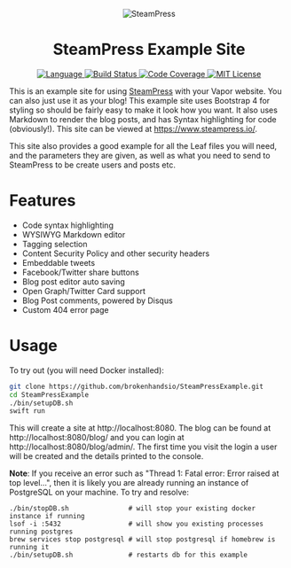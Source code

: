 <p align="center">
    <img src="https://user-images.githubusercontent.com/9938337/29742058-ed41dcc0-8a6f-11e7-9cfc-680501cdfb97.png" alt="SteamPress">
</p>
<h1 align="center">SteamPress Example Site</h1>
<p align="center">
  <a href="https://swift.org">
      <img src="http://img.shields.io/badge/Swift-5.2-brightgreen.svg" alt="Language">
  </a>
  <a href="https://github.com/brokenhandsio/SteamPressExample/actions">
      <img src="https://github.com/brokenhandsio/SteamPressExample/workflows/CI/badge.svg?branch=master" alt="Build Status">
  </a>
  <a href="https://codecov.io/gh/brokenhandsio/SteamPressExample">
    <img src="https://codecov.io/gh/brokenhandsio/SteamPressExample/branch/master/graph/badge.svg" alt="Code Coverage">
  </a>
  <a href="https://raw.githubusercontent.com/brokenhandsio/SteamPressExample/master/LICENSE">
    <img src="https://img.shields.io/badge/license-MIT-blue.svg" alt="MIT License">
  </a>
</p>

This is an example site for using [SteamPress](https://github.com/brokenhandsio/SteamPress) with your Vapor website. You can also just use it as your blog! This example site uses Bootstrap 4 for styling so should be fairly easy to make it look how you want. It also uses Markdown to render the blog posts, and has Syntax highlighting for code (obviously!). This site can be viewed at https://www.steampress.io/.

This site also provides a good example for all the Leaf files you will need, and the parameters they are given, as well as what you need to send to SteamPress to be create users and posts etc.

# Features

* Code syntax highlighting
* WYSIWYG Markdown editor
* Tagging selection
* Content Security Policy and other security headers
* Embeddable tweets
* Facebook/Twitter share buttons
* Blog post editor auto saving
* Open Graph/Twitter Card support
* Blog Post comments, powered by Disqus
* Custom 404 error page

# Usage

To try out (you will need Docker installed):

```bash
git clone https://github.com/brokenhandsio/SteamPressExample.git
cd SteamPressExample
./bin/setupDB.sh
swift run
```

This will create a site at http://localhost:8080. The blog can be found at http://localhost:8080/blog/ and you can login at http://localhost:8080/blog/admin/. The first time you visit the login a user will be created and the details printed to the console.

**Note**: If you receive an error such as "Thread 1: Fatal error: Error raised at top level...", then it is likely you are already running an instance of PostgreSQL on your machine. To try and resolve:

```
./bin/stopDB.sh               # will stop your existing docker instance if running
lsof -i :5432                 # will show you existing processes running postgres
brew services stop postgresql # will stop postgresql if homebrew is running it
./bin/setupDB.sh              # restarts db for this example
```
